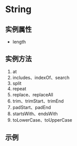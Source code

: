 # String

## 实例属性

- length

## 实例方法

1.  at
2.  includes、indexOf、search
3.  split
4.  repeat
5.  replace、replaceAll
6.  trim、trimStart、trimEnd
7.  padStart、padEnd
8.  startsWith、endsWith
9.  toLowerCase、toUpperCase

## 示例

###
